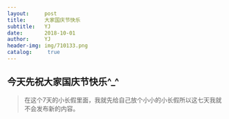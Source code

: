 ```yaml
---
layout:     post
title:      大家国庆节快乐		
subtitle:   YJ
date:       2018-10-01
author:     YJ
header-img: img/710133.png
catalog: 	 true
---
```

## 今天先祝大家国庆节快乐^_^
>在这个7天的小长假里面，我就先给自己放个小小的小长假所以这七天我就不会发布新的内容。


